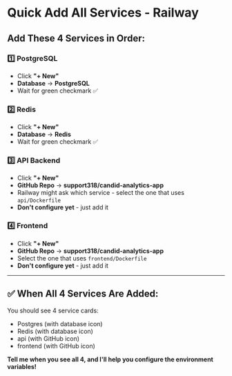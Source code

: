 # Quick Add All Services - Railway

## Add These 4 Services in Order:

### 1️⃣ PostgreSQL
- Click **"+ New"**
- **Database** → **PostgreSQL**
- Wait for green checkmark ✅

### 2️⃣ Redis
- Click **"+ New"**
- **Database** → **Redis**
- Wait for green checkmark ✅

### 3️⃣ API Backend
- Click **"+ New"**
- **GitHub Repo** → **support318/candid-analytics-app**
- Railway might ask which service - select the one that uses `api/Dockerfile`
- **Don't configure yet** - just add it

### 4️⃣ Frontend
- Click **"+ New"**
- **GitHub Repo** → **support318/candid-analytics-app**
- Select the one that uses `frontend/Dockerfile`
- **Don't configure yet** - just add it

---

## ✅ When All 4 Services Are Added:

You should see 4 service cards:
- Postgres (with database icon)
- Redis (with database icon)
- api (with GitHub icon)
- frontend (with GitHub icon)

**Tell me when you see all 4, and I'll help you configure the environment variables!**

